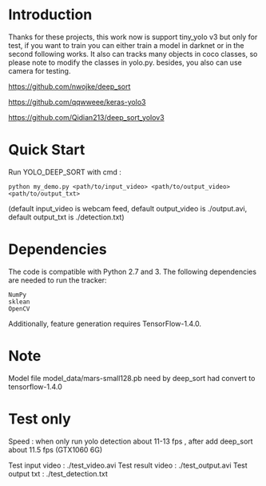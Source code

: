 
# Introduction
  Thanks for these projects, this work now is support tiny_yolo v3 but only for test, if you want to train you can either train a model in darknet or in the second following works. It also can tracks many objects in coco classes, so please note to modify the classes in yolo.py. besides, you also can use camera for testing.

  https://github.com/nwojke/deep_sort
  
  https://github.com/qqwweee/keras-yolo3
  
  https://github.com/Qidian213/deep_sort_yolov3

# Quick Start

  Run YOLO_DEEP_SORT with cmd :
   ```
   python my_demo.py <path/to/input_video> <path/to/output_video> <path/to/output_txt>
   ```
  (default input_video is webcam feed, default output_video is ./output.avi, default output_txt is ./detection.txt)

# Dependencies

  The code is compatible with Python 2.7 and 3. The following dependencies are needed to run the tracker:

    NumPy
    sklean
    OpenCV

  Additionally, feature generation requires TensorFlow-1.4.0.

# Note 

  Model file model_data/mars-small128.pb need by deep_sort had convert to tensorflow-1.4.0
 
# Test only

  Speed : when only run yolo detection about 11-13 fps  , after add deep_sort about 11.5 fps (GTX1060 6G)
 
  Test input video : ./test_video.avi
  Test result video : ./test_output.avi
  Test output txt : ./test_detection.txt
 

